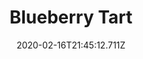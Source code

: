 ---
templateKey: blog-post
title: Blueberry Tart
type: cooking
energy: 125
health: 56
description: It's subtle and refreshing. 
featuredpost: false
date: 2020-02-16T21:45:12.711Z
featuredimage: /img/Blueberry_Tart.png
sellPrice: 150
tags:
  - Blueberry
  - Wheat Flour
  - Sugar
  - Egg
  - edible
---